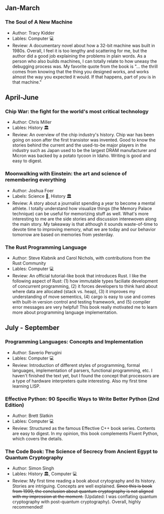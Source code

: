 ## Jan-March
### The Soul of A New Machine
- Author: Tracy Kidder
- Lables: Computer :computer:
- Review: A documentary novel about how a 32-bit machine was built in 1980s. Overall, I feel it is too lengthy and scattering for me, but the author did a good job explaining the problems in plain words. As a person who also builds machines, I can totally relate to how uneasy the debugging process was. My favorite quote from the book is "... the thrill comes from knowing that the thing you designed works, and works almost the way you expected it would. If that happens, part of *you* is in that machine."

## April-June
### Chip War: the fight for the world's most critical technology
- Author: Chris Miller
- Lables: History :classical_building:
- Review: An overview of the chip industry's history. Chip war has been going on soon after the first transistor was invented. Good to know the stories behind the current and the used-to-be major players in the industry such as Japan used to be the largest DRAM manufacturer and Micron was backed by a potato tycoon in Idaho. Writing is good and easy to digest.

### Moonwalking with Einstein: the art and science of remembering everything
- Author: Joshua Foer
- Labels: Science :microscope:, History :classical_building:
- Review: A story about a journalist spending a year to become a mental athlete. I totally understand how visualize things (the Memory Palace technique) can be useful for memorizing stuff as well. What's more interesting to me are the side stories and discussion interewoven along the main story. My takeaway is that although it sounds waste-of-time to devote time to improving memory, what we are today and our behavior tomorrow are based on memories from yesterday.  

### The Rust Programming Language
- Author: Steve Klabnik and Carol Nichols, with contributions from the Rust Community
- Lables: Computer :computer:
- Review: An official tutorial-like book that introduces Rust. I like the following aspect of Rust: (1) how immutable types faciliate development of concurrent programming, (2) it forces developers to think hard about where data are allocated (stack vs. heap), (3) it improves my understanding of move sementics, (4) cargo is easy to use and comes with built-in version control and testing framework, and (5) compiler error messages are very helpful! This book really motivated me to learn more about programming language implementation.

## July - September
### Programming Languages: Concepts and Implementation
- Author: Saverio Perugini
- Lables: Computer :computer:
- Review: Introduction of different styles of programming, formal languages, implementation of parsers, functional programming, etc. I haven't finished the text yet, but I found the concept that processors are a type of hardware interpreters quite interesting. Also my first time learning LISP.

### Effective Python: 90 Specific Ways to Write Better Python (2nd Edition)
- Author: Brett Slatkin
- Lables: Computer :computer:
- Review: Structured as the famous Effective C++ book series. Contents are easy to digest. In my opinion, this book complements Fluent Python, which covers the details.

### The Code Book: The Science of Secrecy from Ancient Egypt to Quantum Cryptography
- Author: Simon Singh
- Lables: History :classical_building:, Computer :computer:
- Review: My first time reading a book about crytography and its history. Stories are intriguing. Concepts are well explained. ~~Since this is book from 1999, the conclusion about quantum cryptography is not aligned with my impression at the moment.~~ (Updated: I was conflating quantum cryptography with post-quantum cryptography). Overall, highly recommended!
